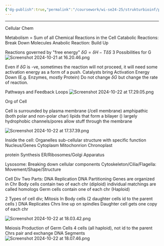 ```yaml
---
{"dg-publish":true,"permalink":"/coursework/wi-se24-25/strukturbioinf/prereqs/upto-speed-in-biology/ch2/","noteIcon":""}
---
```


---
Cellular Chem

Metabolism = Sum of all Chemical Reactions in the Cell
	Catabolic Reactions: Break Down Molecules
	Anabolic Reaction: Build Up

Reactions governed by "free energy" 
$\delta G = \delta H - T \delta S$ 
3 Possibilities for G
![Screenshot 2024-10-21 at 16.20.46.png](/img/user/Attachments/Screenshot%202024-10-21%20at%2016.20.46.png)

Even if $\delta G$ is -ve, sometimes the reaction will not proceed, it will need some activation energy as a form of a push. 
Catalysts bring Activation Energy Down (E.g. Enzymes, mostly Protein)
	Do not change $\delta G$ but change the rate of reaction. 


Pathways and Feedback Loops
![Screenshot 2024-10-22 at 17.29.05.png](/img/user/Attachments/Screenshot%202024-10-22%20at%2017.29.05.png)


Org of Cell

Cell is surrounded by plasma membrane (/cell membrane)
	amphipathic (both polar and non-polar char) lipids that form a bilayer ()
		largely hydrophobic
		channels/pores allow stuff through the membrane
		

![Screenshot 2024-10-22 at 17.37.39.png](/img/user/Attachments/Screenshot%202024-10-22%20at%2017.37.39.png)

Inside the cell: 
Organelles 
	sub-cellular structure with specific function
		Nucleus/Genes
		Cytoplasm
		Mitochonrion
		Chronoplast

protein Synthesis
	ER/Ribosomes/Golgi Apparatus 

Lysosome: Breaking down cellular components
Cytoskeleton/Cilia/Flagella: Movement/Shape/Structure


Cell Div
Two Parts: 
	DNA Replication
	DNA Partitioning
Genes are organized in Chr
	Body cells contain two of each chr (diploid)
		individual matchings are called homologs
	Germ cells contain one of each chr (Haploid)

2 Types of cell div;
	Mitosis
		In Body cells (2 daughter cells id to the parent cells )
			DNA Replicates
				Chrs line up on spindles
				Daughter cell gets one copy of each chr

![Screenshot 2024-10-22 at 18.03.42.png](/img/user/Attachments/Screenshot%202024-10-22%20at%2018.03.42.png)

Meiosis
	Production of Germ Cells
	4 cells (all haploid), not id to the parent
	Chrs pair and exchange DNA Segments
	![Screenshot 2024-10-22 at 18.07.46.png](/img/user/Attachments/Screenshot%202024-10-22%20at%2018.07.46.png)

